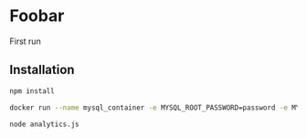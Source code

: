 # Foobar

First run
## Installation

```bash
npm install
```

```bash
docker run --name mysql_container -e MYSQL_ROOT_PASSWORD=password -e MYSQL_DATABASE=data_analytics -p 3306:3306 -d mysql:latest
```

```bash
node analytics.js
```

